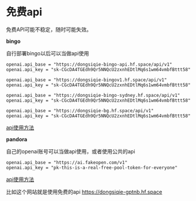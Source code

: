 # 免费api

免费API可能不稳定，随时可能失效。

**bingo**

自行部署bingo以后可以当做api使用

```
openai.api_base = "https://dongsiqie-bingo-api.hf.space/api/v1"
openai.api_key = "sk-CGcDA4TGEdh9Qr5NNQcU2zxnhEDtlMq6s1wm64vmbfBttt58"
```

```
openai.api_base = "https://dongsiqie-bingov1.hf.space/api/v1"
openai.api_key = "sk-CGcDA4TGEdh9Qr5NNQcU2zxnhEDtlMq6s1wm64vmbfBttt58"
```
```
openai.api_base = "https://dongsiqie-bingo-sydney.hf.space/api/v1"
openai.api_key = "sk-CGcDA4TGEdh9Qr5NNQcU2zxnhEDtlMq6s1wm64vmbfBttt58"
```
```
openai.api_base = "https://dongsiqie-bg.hf.space/api/v1"
openai.api_key = "sk-CGcDA4TGEdh9Qr5NNQcU2zxnhEDtlMq6s1wm64vmbfBttt58"
```

[api使用方法](/wiki/bingo-api.html)

**pandora**

自己的openai账号可以当做api使用，或者使用公共的api

```
openai.api_base = "https://ai.fakeopen.com/v1"
openai.api_key = "pk-this-is-a-real-free-pool-token-for-everyone"
```

[api使用方法](/wiki/fakeopentoken.html)

比如这个网站就是使用免费的api https://dongsiqie-gptnb.hf.space

